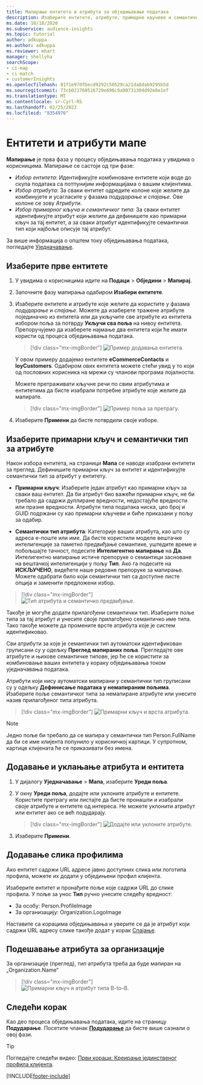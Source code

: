 ```yaml
---
title: Мапирање ентитета и атрибута за обједињавање података
description: Изаберите ентитете, атрибуте, примарне кључеве и семантичке типове за мапирање података у обједињени профил клијента.
ms.date: 10/18/2020
ms.subservice: audience-insights
ms.topic: tutorial
author: adkuppa
ms.author: adkuppa
ms.reviewer: mhart
manager: shellyha
searchScope:
- ci-map
- ci-match
- customerInsights
ms.openlocfilehash: 81f1e97dfbecd9292c50529ca21da8dab9295b5d
ms.sourcegitcommit: 73cb021760516729e696c9a90731304d92e0e1ef
ms.translationtype: MT
ms.contentlocale: sr-Cyrl-RS
ms.lasthandoff: 02/25/2022
ms.locfileid: "8354976"
---
```

# <a name="map-entities-and-attributes"></a>Ентитети и атрибути мапе

**Мапирање** је прва фаза у процесу обједињавања података у увидима о корисницима. Мапирање се састоји од три фазе:

- *Избор ентитета*: Идентификујте комбиноване ентитете који воде до скупа података са потпунијим информацијама о вашим клијентима.
- *Избор атрибута*: За сваки ентитет одредите колоне које желите да комбинујете и усагласите у фазама *подударање* и *спајање*. Ове колоне се зову *Атрибути*.
- *Избор примарног кључа и семантичког типа*: За сваки ентитет идентификујте атрибут који желите да дефинишете као примарни кључ за тај ентитет, а за сваки атрибут идентификујте семантички тип који најбоље описује тај атрибут.

За више информација о општем току обједињавања података, погледајте [Уједначавање](data-unification.md).

## <a name="select-the-first-entities"></a>Изаберите прве ентитете

1. У увидима о корисницима идите на **Подаци** > **Обједини** > **Мапирај**.

2. Започните фазу мапирања одабиром **Изабери ентитете**.

3. Изаберите ентитете и атрибуте које желите да користите у фазама *подударање* и *спајање*. Можете да изаберете тражене атрибуте појединачно из ентитета или да укључите све атрибуте из ентитета избором поља за потврду **Укључи сва поља** на нивоу ентитета. Препоручујемо да изаберете најмање два ентитета који ће имати користи од процеса обједињавања података.

   > [!div class="mx-imgBorder"]
   > ![Пример додавања ентитета.](media/data-manager-configure-map-add-entities-example.png "Пример додавања ентитета")

   У овом примеру додајемо ентитете **eCommerceContacts** и **loyCustomers**. Одабиром ових ентитета можете стећи увид у то који од пословних корисника на мрежи су чланови програма лојалности.
   
   Можете претраживати кључне речи по свим атрибутима и ентитетима да бисте изабрали потребне атрибуте које желите да мапирате.
   
     > [!div class="mx-imgBorder"]
   > ![Пример поља за претрагу.](media/data-manager-configure-map-search-fields-example.png "Пример поља за претрагу")

4. Изаберите **Примени** да бисте потврдили своје изборе.

## <a name="select-primary-key-and-semantic-type-for-attributes"></a>Изаберите примарни кључ и семантички тип за атрибуте

Након избора ентитета, на страници **Мапа** се наводе изабрани ентитети за преглед. Дефинишите примарни кључ за ентитет и идентификујте семантички тип за атрибут у ентитету.

- **Примарни кључ**: Изаберите један атрибут као примарни кључ за сваки ваш ентитет. Да би атрибут био важећи примарни кључ, не би требало да садржи дуплиране вредности, недостајуће вредности или празне вредности. Атрибути типа података ниска, цео број и GUID подржани су као примарни кључеви и биће приказани у пољу за одабир.

- **Семантички тип атрибута**: Категорије ваших атрибута, као што су адреса е-поште или име. Да бисте користили моделе вештачке интелигенције за паметно предвиђање семантике, уштедите време и побољшајте тачност, подесите **Интелигентно мапирање** на **Да**. Интелигентно мапирање истиче препоруке о семантици засноване на вештачкој интелигенцији у пољу **Тип**. Ако га подесите на **ИСКЉУЧЕНО**, видећете наше редовне препоруке за мапирање. Можете одабрати било који семантички тип са доступне листе опција и заменити предложени избор.

> [!div class="mx-imgBorder"]
> ![Тип атрибута и семантичко предвиђање.](media/data-manager-configure-map-add-attributes-semantic-prediction.png "Тип атрибута и семантичко предвиђање")

Такође је могуће додати прилагођени семантички тип. Изаберите поље типа за тај атрибут и унесите своје прилагођено семантичко име типа. Тако такође можете да промените врсте атрибута које је систем идентификовао.

Сви атрибути за које је семантички тип аутоматски идентификован груписани су у одељку **Преглед мапираних поља**. Прегледајте ове атрибуте и њихове семантичке типове, јер ће се користити за комбиновање ваших ентитета у кораку обједињавања током уједначавања података.

Атрибути који нису аутоматски мапирани у семантички тип груписани су у одељку **Дефинисање података у немапираним пољима**. Изаберите поље семантичког типа за немапиране атрибуте или унесите назив прилагођеног типа атрибута.

> [!div class="mx-imgBorder"]
> ![Примарни кључ и врста атрибута.](media/data-manager-configure-map-add-attributes.png "Примарни кључ и врста атрибута")

> [!NOTE]
> Једно поље би требало да се мапира у семантички тип Person.FullName да би се име клијента попунило у корисничкој картици. У супротном, картице клијената ће се приказивати без имена. 

## <a name="add-and-remove-attributes-and-entities"></a>Додавање и уклањање атрибута и ентитета

1. У дијалогу **Уједначавање** > **Мапа**, изаберите **Уреди поља**.

2. У окну **Уреди поља**, додајте или уклоните атрибуте и ентитете. Користите претрагу или листајте да бисте пронашли и изабрали своје атрибуте и ентитете од интереса. Не можете уклонити атрибут или ентитет ако се већ подударају.

   > [!div class="mx-imgBorder"]
   > ![Додајте или уклоните атрибуте.](media/configure-data-map-edit.png "Додајте или уклоните атрибуте")

3. Изаберите **Примени**.

## <a name="add-images-to-profiles"></a>Додавање слика профилима

Ако ентитет садржи URL адресе јавно доступних слика или логотипа профила, можете их додати у обједињени профил клијента.

Изаберите ентитет и пронађите поље које садржи URL до слике профила. У поље за унос **Тип** ручно унесите следећу вредност: 
- За особу: Person.ProfileImage
- За организацију: Organization.LogoImage

Наставите са корацима обједињавања и уверите се да је атрибут који садржи URL адресу слике такође додат у корак [Спајање](merge-entities.md).

## <a name="set-attributes-for-organizations"></a>Подешавање атрибута за организације

За организације (преглед), тип атрибута треба да буде мапиран на „Organization.Name“
> [!div class="mx-imgBorder"]
> ![Примарни кључ и атрибут типа B-to-B.](media/configure-data-map-edit-b2b.png "Примарни кључ и атрибут типа B-to-B")

## <a name="next-step"></a>Следећи корак

Као део процеса обједињавања података, идите на страницу **Подударање**. Посетите чланак [**Подударање**](match-entities.md) да бисте више сазнали о овој фази.

> [!TIP]
> Погледајте следећи видео: [Први кораци: Креирање јединственог профила клијента](https://youtu.be/oBfGEhucAxs).


[!INCLUDE[footer-include](../includes/footer-banner.md)]